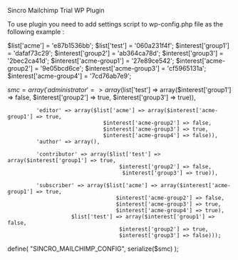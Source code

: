 Sincro Mailchimp Trial WP Plugin

To use plugin you need to add settings script to wp-config.php file as the following example :

$list['acme'] = 'e87b1536bb';
$list['test'] = '060a231f4f';
$interest['group1'] 		= 'dafaf73c29';
$interest['group2'] 		= 'ab364ca78d';
$interest['group3'] 		= '2bec2ca41d';
$interest['acme-group1'] 	= '27e89ce542';
$interest['acme-group2'] 	= '9e05bcd6ce';
$interest['acme-group3'] 	= 'cf5965131a';
$interest['acme-group4'] 	= '7cd76ab7e9';

$smc = array('administrator' => array($list['test'] => array($interest['group1'] => false,
			  				     $interest['group2'] => true,
			  				     $interest['group3'] => true)),

			 'editor' => array($list['acme'] => array($interest['acme-group1'] => true, 
								  $interest['acme-group2'] => false, 
								  $interest['acme-group3'] => true, 
								  $interest['acme-group4'] => false)),
			 'author' => array(),

			 'contributor' => array($list['test'] => array($interest['group1'] => true,
			  					       $interest['group2'] => false,
			  					        $interest['group3'] => true)),

			 'subscriber' => array($list['acme'] => array($interest['acme-group1'] => true, 
								      $interest['acme-group2'] => false, 
								      $interest['acme-group3'] => true, 
								      $interest['acme-group4'] => true), 
			  			$list['test'] => array($interest['group1'] => false,
			  					       $interest['group2'] => true,
			  					       $interest['group3'] => false)));

define( "SINCRO_MAILCHIMP_CONFIG", serialize($smc) );
